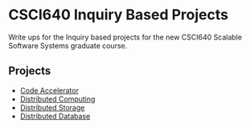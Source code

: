# CSCI640 Inquiry Based Projects

Write ups for the Inquiry based projects for the new CSCI640 Scalable Software Systems graduate course.

## Projects

* [Code Accelerator](https://github.com/CSUChico-CSCI640/CSCI640-Research-Projects/blob/main/gpu.md)
* [Distributed Computing](https://github.com/CSUChico-CSCI640/CSCI640-Research-Projects/blob/main/computing.md)
* [Distributed Storage](https://github.com/CSUChico-CSCI640/CSCI640-Research-Projects/blob/main/storages.md)
* [Distributed Database](https://github.com/CSUChico-CSCI640/CSCI640-Research-Projects/blob/main/database.md)
